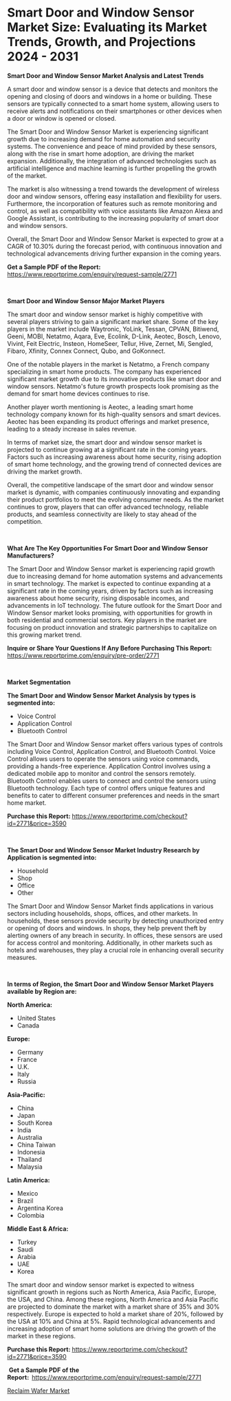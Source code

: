 <p><h1>Smart Door and Window Sensor Market Size: Evaluating its Market Trends, Growth, and Projections 2024 - 2031</h1></p><p><strong>Smart Door and Window Sensor Market Analysis and Latest Trends</strong></p>
<p><p>A smart door and window sensor is a device that detects and monitors the opening and closing of doors and windows in a home or building. These sensors are typically connected to a smart home system, allowing users to receive alerts and notifications on their smartphones or other devices when a door or window is opened or closed. </p><p>The Smart Door and Window Sensor Market is experiencing significant growth due to increasing demand for home automation and security systems. The convenience and peace of mind provided by these sensors, along with the rise in smart home adoption, are driving the market expansion. Additionally, the integration of advanced technologies such as artificial intelligence and machine learning is further propelling the growth of the market.</p><p>The market is also witnessing a trend towards the development of wireless door and window sensors, offering easy installation and flexibility for users. Furthermore, the incorporation of features such as remote monitoring and control, as well as compatibility with voice assistants like Amazon Alexa and Google Assistant, is contributing to the increasing popularity of smart door and window sensors.</p><p>Overall, the Smart Door and Window Sensor Market is expected to grow at a CAGR of 10.30% during the forecast period, with continuous innovation and technological advancements driving further expansion in the coming years.</p></p>
<p><strong>Get a Sample PDF of the Report:&nbsp;</strong> <a href="https://www.reportprime.com/enquiry/request-sample/2771">https://www.reportprime.com/enquiry/request-sample/2771</a></p>
<p>&nbsp;</p>
<p><strong>Smart Door and Window Sensor Major Market Players</strong></p>
<p><p>The smart door and window sensor market is highly competitive with several players striving to gain a significant market share. Some of the key players in the market include Waytronic, YoLink, Tessan, CPVAN, Bitiwend, Geeni, MOBI, Netatmo, Aqara, Eve, Ecolink, D-Link, Aeotec, Bosch, Lenovo, Vivint, Feit Electric, Insteon, HomeSeer, Tellur, Hive, Zernet, Mi, Sengled, Fibaro, Xfinity, Connex Connect, Qubo, and GoKonnect.</p><p>One of the notable players in the market is Netatmo, a French company specializing in smart home products. The company has experienced significant market growth due to its innovative products like smart door and window sensors. Netatmo's future growth prospects look promising as the demand for smart home devices continues to rise.</p><p>Another player worth mentioning is Aeotec, a leading smart home technology company known for its high-quality sensors and smart devices. Aeotec has been expanding its product offerings and market presence, leading to a steady increase in sales revenue.</p><p>In terms of market size, the smart door and window sensor market is projected to continue growing at a significant rate in the coming years. Factors such as increasing awareness about home security, rising adoption of smart home technology, and the growing trend of connected devices are driving the market growth.</p><p>Overall, the competitive landscape of the smart door and window sensor market is dynamic, with companies continuously innovating and expanding their product portfolios to meet the evolving consumer needs. As the market continues to grow, players that can offer advanced technology, reliable products, and seamless connectivity are likely to stay ahead of the competition.</p></p>
<p>&nbsp;</p>
<p><strong>What Are The Key Opportunities For Smart Door and Window Sensor Manufacturers?</strong></p>
<p><p>The Smart Door and Window Sensor market is experiencing rapid growth due to increasing demand for home automation systems and advancements in smart technology. The market is expected to continue expanding at a significant rate in the coming years, driven by factors such as increasing awareness about home security, rising disposable incomes, and advancements in IoT technology. The future outlook for the Smart Door and Window Sensor market looks promising, with opportunities for growth in both residential and commercial sectors. Key players in the market are focusing on product innovation and strategic partnerships to capitalize on this growing market trend.</p></p>
<p><strong>Inquire or Share Your Questions If Any Before Purchasing This Report:</strong> <a href="https://www.reportprime.com/enquiry/pre-order/2771">https://www.reportprime.com/enquiry/pre-order/2771</a></p>
<p>&nbsp;</p>
<p><strong>Market Segmentation</strong></p>
<p><strong>The Smart Door and Window Sensor Market Analysis by types is segmented into:</strong></p>
<p><ul><li>Voice Control</li><li>Application Control</li><li>Bluetooth Control</li></ul></p>
<p><p>The Smart Door and Window Sensor market offers various types of controls including Voice Control, Application Control, and Bluetooth Control. Voice Control allows users to operate the sensors using voice commands, providing a hands-free experience. Application Control involves using a dedicated mobile app to monitor and control the sensors remotely. Bluetooth Control enables users to connect and control the sensors using Bluetooth technology. Each type of control offers unique features and benefits to cater to different consumer preferences and needs in the smart home market.</p></p>
<p><strong>Purchase this Report:&nbsp;</strong><a href="https://www.reportprime.com/checkout?id=2771&price=3590">https://www.reportprime.com/checkout?id=2771&price=3590</a></p>
<p>&nbsp;</p>
<p><strong>The Smart Door and Window Sensor Market Industry Research by Application is segmented into:</strong></p>
<p><ul><li>Household</li><li>Shop</li><li>Office</li><li>Other</li></ul></p>
<p><p>The Smart Door and Window Sensor Market finds applications in various sectors including households, shops, offices, and other markets. In households, these sensors provide security by detecting unauthorized entry or opening of doors and windows. In shops, they help prevent theft by alerting owners of any breach in security. In offices, these sensors are used for access control and monitoring. Additionally, in other markets such as hotels and warehouses, they play a crucial role in enhancing overall security measures.</p></p>
<p>&nbsp;</p>
<p><strong>In terms of Region, the Smart Door and Window Sensor Market Players available by Region are:</strong></p>
<p>
    <p> <strong> North America: </strong>
        <ul>
            <li>United States</li>
            <li>Canada</li>
        </ul>
        </p> 
    <p> <strong> Europe: </strong>
        <ul>
            <li>Germany</li>
            <li>France</li>
            <li>U.K.</li>
            <li>Italy</li>
            <li>Russia</li>
        </ul>
        </p> 
    <p> <strong> Asia-Pacific: </strong>
        <ul>
            <li>China</li>
            <li>Japan</li>
            <li>South Korea</li>
            <li>India</li>
            <li>Australia</li>
            <li>China Taiwan</li>
            <li>Indonesia</li>
            <li>Thailand</li>
            <li>Malaysia</li>
        </ul>
        </p> 
    <p> <strong> Latin America: </strong>
        <ul>
            <li>Mexico</li>
            <li>Brazil</li>
            <li>Argentina Korea</li>
            <li>Colombia</li>
        </ul>
        </p> 
    <p> <strong> Middle East & Africa: </strong>
        <ul>
            <li>Turkey</li>
            <li>Saudi</li>
            <li>Arabia</li>
            <li>UAE</li>
            <li>Korea</li>
        </ul>
    </p>
    </p>
<p><p>The smart door and window sensor market is expected to witness significant growth in regions such as North America, Asia Pacific, Europe, the USA, and China. Among these regions, North America and Asia Pacific are projected to dominate the market with a market share of 35% and 30% respectively. Europe is expected to hold a market share of 20%, followed by the USA at 10% and China at 5%. Rapid technological advancements and increasing adoption of smart home solutions are driving the growth of the market in these regions.</p></p>
<p><strong>Purchase this Report: </strong><a href="https://www.reportprime.com/checkout?id=2771&price=3590">https://www.reportprime.com/checkout?id=2771&price=3590</a></p>
<p>&nbsp;<strong>Get a Sample PDF of the Report:&nbsp;&nbsp;</strong><a href="https://www.reportprime.com/enquiry/request-sample/2771">https://www.reportprime.com/enquiry/request-sample/2771</a></p>
<p><strong></strong></p>
<p><p><a href="https://github.com/ChiragRP21/Market-Research-Report-List-4/blob/main/reclaim-wafer-market.md">Reclaim Wafer Market</a></p></p>